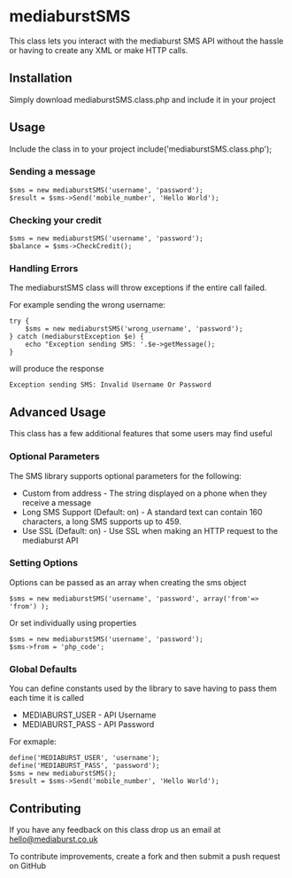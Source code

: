 mediaburstSMS
=============

This class lets you interact with the mediaburst SMS API without 
the hassle or having to create any XML or make HTTP calls.

Installation
------------
Simply download mediaburstSMS.class.php and include it in your project

Usage
-----

Include the class in to your project
	include('mediaburstSMS.class.php');

### Sending a message
	$sms = new mediaburstSMS('username', 'password');
	$result = $sms->Send('mobile_number', 'Hello World');
	
### Checking your credit
	$sms = new mediaburstSMS('username', 'password');
	$balance = $sms->CheckCredit();

### Handling Errors
The mediaburstSMS class will throw exceptions if the entire call failed. 

For example sending the wrong username:

	try {
		$sms = new mediaburstSMS('wrong_username', 'password');
	} catch (mediaburstException $e) {
		echo "Exception sending SMS: '.$e->getMessage();
	}

will produce the response

	Exception sending SMS: Invalid Username Or Password

Advanced Usage
--------------

This class has a few additional features that some users may find useful

### Optional Parameters

The SMS library supports optional parameters for the following:

* Custom from address - The string displayed on a phone when they receive a message
* Long SMS Support (Default: on) - A standard text can contain 160 characters, a long SMS supports up to 459.
* Use SSL (Default: on) - Use SSL when making an HTTP request to the mediaburst API

### Setting Options
Options can be passed as an array when creating the sms object

	$sms = new mediaburstSMS('username', 'password', array('from'=> 'from') );

Or set individually using properties

	$sms = new mediaburstSMS('username', 'password');
	$sms->from = 'php_code';

### Global Defaults
You can define constants used by the library to save having to pass them each time it is called

* MEDIABURST_USER - API Username
* MEDIABURST_PASS - API Password

For exmaple: 

	define('MEDIABURST_USER', 'username');
	define('MEDIABURST_PASS', 'password');
	$sms = new mediaburstSMS();
	$result = $sms->Send('mobile_number', 'Hello World');

Contributing
------------

If you have any feedback on this class drop us an email at hello@mediaburst.co.uk

To contribute improvements, create a fork and then submit a push request on GitHub

